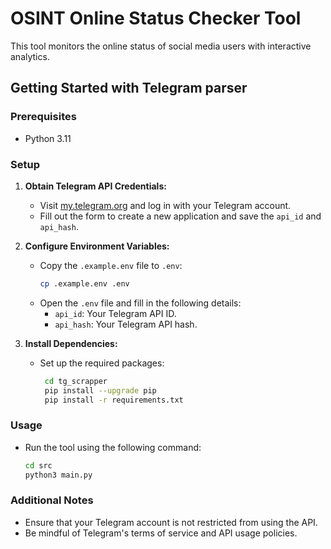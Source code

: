# OSINT Online Status Checker Tool

This tool monitors the online status of social media users with interactive analytics.

## Getting Started with Telegram parser

### Prerequisites

- Python 3.11

### Setup

1. **Obtain Telegram API Credentials:**
   - Visit [my.telegram.org](https://my.telegram.org/auth?to=apps) and log in with your Telegram account.
   - Fill out the form to create a new application and save the `api_id` and `api_hash`.

2. **Configure Environment Variables:**
   - Copy the `.example.env` file to `.env`:
     ```bash
     cp .example.env .env
     ```
   - Open the `.env` file and fill in the following details:
     - `api_id`: Your Telegram API ID.
     - `api_hash`: Your Telegram API hash.

3. **Install Dependencies:**
   - Set up the required packages:
     ```bash
      cd tg_scrapper
      pip install --upgrade pip
      pip install -r requirements.txt
     ```

### Usage

- Run the tool using the following command:
  ```bash
  cd src
  python3 main.py
  ```

### Additional Notes

- Ensure that your Telegram account is not restricted from using the API.
- Be mindful of Telegram's terms of service and API usage policies.
